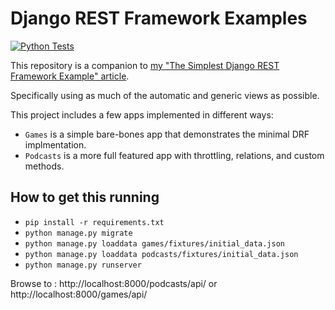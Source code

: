 # Django REST Framework Examples

[![Python Tests](https://github.com/cyface/django-rest-framework-examples/actions/workflows/run_tests.yml/badge.svg)](https://github.com/cyface/django-rest-framework-examples/actions/workflows/run_tests.yml)

This repository is a companion to [my "The Simplest Django REST Framework Example" article](https://timlwhite.medium.com/the-simplest-django-rest-framework-example-c67cecc88400).

Specifically using as much of the automatic and generic views as possible.

This project includes a few apps implemented in different ways:

* `Games` is a simple bare-bones app that demonstrates the minimal DRF implmentation.
* `Podcasts` is a more full featured app with throttling, relations, and custom methods.

## How to get this running

* `pip install -r requirements.txt`
* `python manage.py migrate`
* `python manage.py loaddata games/fixtures/initial_data.json`
* `python manage.py loaddata podcasts/fixtures/initial_data.json`
* `python manage.py runserver`

Browse to : http://localhost:8000/podcasts/api/ or http://localhost:8000/games/api/ 
